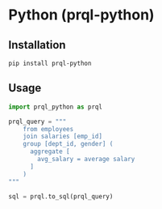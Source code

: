 # Python (prql-python)

## Installation

`pip install prql-python`

## Usage

```python
import prql_python as prql

prql_query = """
    from employees
    join salaries [emp_id]
    group [dept_id, gender] (
      aggregate [
        avg_salary = average salary
      ]
    )
"""

sql = prql.to_sql(prql_query)
```
